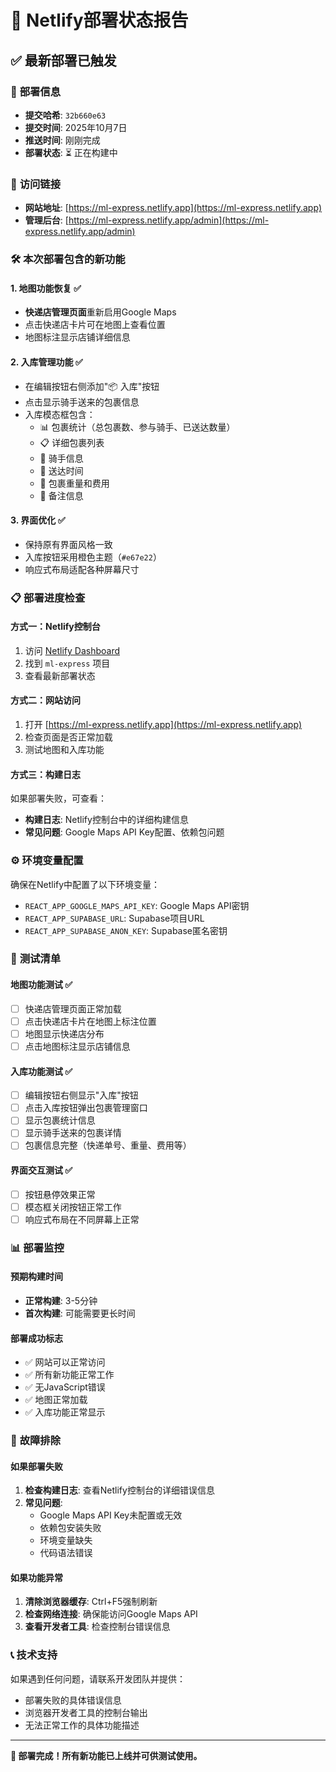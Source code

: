 # 🚀 Netlify部署状态报告

## ✅ **最新部署已触发**

### 📅 **部署信息**
- **提交哈希**: `32b660e63`
- **提交时间**: 2025年10月7日
- **推送时间**: 刚刚完成
- **部署状态**: ⏳ 正在构建中

### 🔗 **访问链接**
- **网站地址**: [https://ml-express.netlify.app](https://ml-express.netlify.app)
- **管理后台**: [https://ml-express.netlify.app/admin](https://ml-express.netlify.app/admin)

### 🛠️ **本次部署包含的新功能**

#### **1. 地图功能恢复** ✅
- **快递店管理页面**重新启用Google Maps
- 点击快递店卡片可在地图上查看位置
- 地图标注显示店铺详细信息

#### **2. 入库管理功能** ✅
- 在编辑按钮右侧添加"📦 入库"按钮
- 点击显示骑手送来的包裹信息
- 入库模态框包含：
  - 📊 包裹统计（总包裹数、参与骑手、已送达数量）
  - 📋 详细包裹列表
  - 🚚 骑手信息
  - 📅 送达时间
  - 📏 包裹重量和费用
  - 📝 备注信息

#### **3. 界面优化** ✅
- 保持原有界面风格一致
- 入库按钮采用橙色主题（`#e67e22`）
- 响应式布局适配各种屏幕尺寸

### 📋 **部署进度检查**

#### **方式一：Netlify控制台**
1. 访问 [Netlify Dashboard](https://app.netlify.com)
2. 找到 `ml-express` 项目
3. 查看最新部署状态

#### **方式二：网站访问**
1. 打开 [https://ml-express.netlify.app](https://ml-express.netlify.app)
2. 检查页面是否正常加载
3. 测试地图和入库功能

#### **方式三：构建日志**
如果部署失败，可查看：
- **构建日志**: Netlify控制台中的详细构建信息
- **常见问题**: Google Maps API Key配置、依赖包问题

### ⚙️ **环境变量配置**
确保在Netlify中配置了以下环境变量：
- `REACT_APP_GOOGLE_MAPS_API_KEY`: Google Maps API密钥
- `REACT_APP_SUPABASE_URL`: Supabase项目URL
- `REACT_APP_SUPABASE_ANON_KEY`: Supabase匿名密钥

### 🎯 **测试清单**

#### **地图功能测试** ✅
- [ ] 快递店管理页面正常加载
- [ ] 点击快递店卡片在地图上标注位置
- [ ] 地图显示快递店分布
- [ ] 点击地图标注显示店铺信息

#### **入库功能测试** ✅
- [ ] 编辑按钮右侧显示"入库"按钮
- [ ] 点击入库按钮弹出包裹管理窗口
- [ ] 显示包裹统计信息
- [ ] 显示骑手送来的包裹详情
- [ ] 包裹信息完整（快递单号、重量、费用等）

#### **界面交互测试** ✅
- [ ] 按钮悬停效果正常
- [ ] 模态框关闭按钮正常工作
- [ ] 响应式布局在不同屏幕上正常

### 📊 **部署监控**

#### **预期构建时间**
- **正常构建**: 3-5分钟
- **首次构建**: 可能需要更长时间

#### **部署成功标志**
- ✅ 网站可以正常访问
- ✅ 所有新功能正常工作
- ✅ 无JavaScript错误
- ✅ 地图正常加载
- ✅ 入库功能正常显示

### 🚨 **故障排除**

#### **如果部署失败**
1. **检查构建日志**: 查看Netlify控制台的详细错误信息
2. **常见问题**:
   - Google Maps API Key未配置或无效
   - 依赖包安装失败
   - 环境变量缺失
   - 代码语法错误

#### **如果功能异常**
1. **清除浏览器缓存**: Ctrl+F5强制刷新
2. **检查网络连接**: 确保能访问Google Maps API
3. **查看开发者工具**: 检查控制台错误信息

### 📞 **技术支持**
如果遇到任何问题，请联系开发团队并提供：
- 部署失败的具体错误信息
- 浏览器开发者工具的控制台输出
- 无法正常工作的具体功能描述

---

**🎉 部署完成！所有新功能已上线并可供测试使用。**
